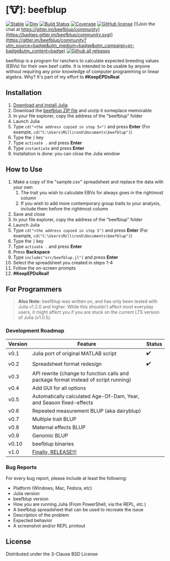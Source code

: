 # [:cow:]: beefblup

[![Stable](https://img.shields.io/badge/docs-stable-blue.svg)](https://millironx.github.io/beefblup/stable)
[![Dev](https://img.shields.io/badge/docs-dev-blue.svg)](https://MillironX.github.io/beefblup/dev)
[![Build Status](https://travis-ci.com/millironx/beefblup.svg?branch=master)](https://travis-ci.com/millironx/beefblup)
[![Coverage](https://codecov.io/gh/millironx/beefblup/branch/master/graph/badge.svg)](https://codecov.io/gh/millironx/beefblup)
[![GitHub license](https://img.shields.io/github/license/MillironX/beefblup)](https://github.com/MillironX/beefblup/blob/master/LICENSE.md)
[![Join the chat at https://gitter.im/beefblup/community](https://badges.gitter.im/beefblup/community.svg)](https://gitter.im/beefblup/community?utm_source=badge&utm_medium=badge&utm_campaign=pr-badge&utm_content=badge)
[![Github all releases](https://img.shields.io/github/downloads/MillironX/beefblup/total.svg)](https://GitHub.com/MillironX/beefblup/releases)

beefblup is a program for ranchers to calculate expected breeding
values (EBVs) for their own beef cattle. It is intended to be usable by anyone
without requiring any prior knowledge of computer programming or linear algebra.
Why? It's part of my effort to
**\#KeepEPDsReal**

## Installation

1. [Download and install Julia](https://julialang.org/downloads/platform/)
2. Download the [beefblup ZIP
   file](https://github.com/MillironX/beefblup/archive/refs/tags/v0.2.2.zip) and unzip it   someplace memorable
3. In your file explorer, copy the address of the "beefblup" folder
4. Launch Julia
5. Type `cd("<the address copied in step 5>")` and press **Enter** (For example,
   `cd("C:\Users\MillironX\Documents\beefblup")`)
6. Type the `]` key
7. Type `activate .` and press **Enter**
8. Type `instantiate` and press **Enter**
9. Installation is done: you can close the Julia window

## How to Use

1. Make a copy of the "sample.csv" spreadsheet and replace the data with your own
   1. The trait you wish to calculate EBVs for always goes in the rightmost column
   2. If you wish to add more contemporary group traits to your analysis, include them before the rightmost column
2. Save and close
3. In your file explorer, copy the address of the "beefblup" folder
4. Launch Julia
5. Type `cd("<the address copied in step 5")` and press **Enter** (For example,
   `cd("C:\Users\MillironX\Documents\beefblup")`)
6. Type the `]` key
7. Type `activate .` and press **Enter**
8. Press **Backspace**
9. Type `include("src/beefblup.jl")` and press **Enter**
10. Select the spreadsheet you created in steps 1-4
11. Follow the on-screen prompts
12. **#KeepEPDsReal!**

## For Programmers

> **Also Note:** beefblup was written on, and has only been tested with Julia
> v1.2.0 and higher. While this shouldn't affect most everyday users, it might
> affect you if you are stuck on the current LTS version of Julia (v1.0.5).

### Development Roadmap

| Version | Feature                                                                             | Status             |
| ------- | ----------------------------------------------------------------------------------- | ------------------ |
| v0.1    | Julia port of original MATLAB script                                                | :heavy_check_mark: |
| v0.2    | Spreadsheet format redesign                                                         | :heavy_check_mark: |
| v0.3    | API rewrite (change to function calls and package format instead of script running) |                    |
| v0.4    | Add GUI for all options                                                             |                    |
| v0.5    | Automatically calculated Age-Of-Dam, Year, and Season fixed-effects                 |                    |
| v0.6    | Repeated measurement BLUP (aka dairyblup)                                           |                    |
| v0.7    | Multiple trait BLUP                                                                 |                    |
| v0.8    | Maternal effects BLUP                                                               |                    |
| v0.9    | Genomic BLUP                                                                        |                    |
| v0.10   | beefblup binaries                                                                   |                    |
| v1.0    | [Finally, RELEASE!!!](https://youtu.be/1CBjxGdgC1w?t=282)                           |                    |

### Bug Reports

For every bug report, please include at least the following:

- Platform (Windows, Mac, Fedora, etc)
- Julia version
- beefblup version
- How you are running Julia (From PowerShell, via the REPL, etc.)
- A beefblup spreadsheet that can be used to recreate the issue
- Description of the problem
- Expected behavior
- A screenshot and/or REPL printout

## License

Distributed under the 3-Clause BSD License
